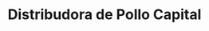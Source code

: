 ---
title: "Distribudora de Pollo Capital"
url: /santo-domingo-este/distribudora-de-pollo-capital/
shop: Allgemein
---